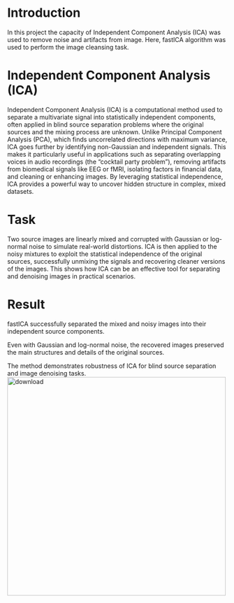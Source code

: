 # Introduction
In this project the capacity of Independent Component Analysis (ICA) was used to remove noise and artifacts from image.
Here, fastICA algorithm was used to perform the image cleansing task. 

# Independent Component Analysis (ICA)
Independent Component Analysis (ICA) is a computational method used to separate a multivariate signal into statistically independent components, 
often applied in blind source separation problems where the original sources and the mixing process are unknown. Unlike Principal Component Analysis (PCA), 
which finds uncorrelated directions with maximum variance, ICA goes further by identifying non-Gaussian and independent signals. 
This makes it particularly useful in applications such as separating overlapping voices in audio recordings (the “cocktail party problem”), 
removing artifacts from biomedical signals like EEG or fMRI, isolating factors in financial data, and cleaning or enhancing images. 
By leveraging statistical independence, ICA provides a powerful way to uncover hidden structure in complex, mixed datasets.

# Task 
Two source images are linearly mixed and corrupted with Gaussian or log-normal noise to simulate real-world distortions. 
ICA is then applied to the noisy mixtures to exploit the statistical independence of the original sources, successfully unmixing the signals and recovering cleaner versions of the images. 
This shows how ICA can be an effective tool for separating and denoising images in practical scenarios.

# Result
fastICA successfully separated the mixed and noisy images into their independent source components.

Even with Gaussian and log-normal noise, the recovered images preserved the main structures and details of the original sources.

The method demonstrates robustness of ICA for blind source separation and image denoising tasks.
<img width="500" height="500" alt="download" src="https://github.com/user-attachments/assets/8b5382de-a471-4327-86cf-b34b0076be5d" />

